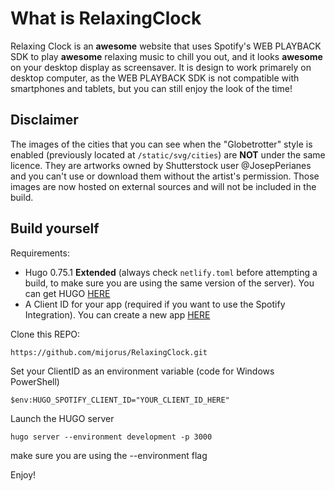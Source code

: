 # What is RelaxingClock
Relaxing Clock is an **awesome** website that uses Spotify's WEB PLAYBACK SDK to play **awesome** relaxing music to chill you out, and it looks **awesome** 
on your desktop display as screensaver.
It is design to work primarely on desktop computer, as the WEB PLAYBACK SDK is not compatible with smartphones and tablets, but you can still enjoy the look of the time!

## Disclaimer
The images of the cities that you can see when the "Globetrotter" style is enabled (previously located at `/static/svg/cities`) are **NOT** under the same licence. 
They are artworks owned by Shutterstock user @JosepPerianes and you can't use or download them without the artist's permission. Those images are now hosted on 
external sources and will not be included in the build.

## Build yourself
Requirements:
- Hugo 0.75.1 **Extended** (always check `netlify.toml` before attempting a build, to make sure you are using the same version of the server). You can get
    HUGO [HERE](https://gohugo.io/)
- A Client ID for your app (required if you want to use the Spotify Integration). You can create a new app [HERE](https://developer.spotify.com/dashboard/applications)

Clone this REPO:
```
https://github.com/mijorus/RelaxingClock.git
```  
  
Set your ClientID as an environment variable (code for Windows PowerShell)
```
$env:HUGO_SPOTIFY_CLIENT_ID="YOUR_CLIENT_ID_HERE"
```  
  
Launch the HUGO server
```
hugo server --environment development -p 3000
```
make sure you are using the --environment flag
  

Enjoy!